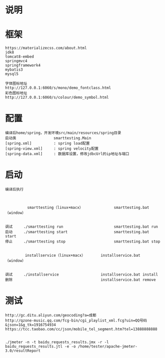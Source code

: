  说明
=============

# 框架

    https://materializecss.com/about.html
    jdk8
    tomcat8-embed
    springmvc4
    springframework4
    mybatis3
    mysql5
    
    字体图标地址
    http://127.0.0.1:6060/s/mono/demo_fontclass.html
    彩色图标地址
    http://127.0.0.1:6060/s/colour/demo_symbol.html

# 配置
    编译后home/spring，开发环境src/main/resources/spring目录
    启动类                 smarttesting.Main
    [spring.xml]          : spring load配置
    [spring-view.xml]     : spring velocity配置
    [spring-data.xml]     : 数据库设置，修改jdbcUrl的ip地址与端口

# 启动
    编译后执行 
              
              
    
              smarttesting（linux+macx）              smarttesting.bat（window）
              
              
    调试     ./smarttesting run                       smarttesting.bat run
    启动     ./smarttesting start                     smarttesting.bat start
    停止     ./smarttesting stop                      smarttesting.bat stop
              
              
             installservice（linux+macx）       installservice.bat（window）
              
              
    调试     ./installservice                   installservice.bat install
    删除                                        installservice.bat remove
    
# 测试
    http://gc.ditu.aliyun.com/geocoding?a=成都
    http://qzone-music.qq.com/fcg-bin/cgi_playlist_xml.fcg?uin=QQ号码&json=1&g_tk=1916754934
    https://tcc.taobao.com/cc/json/mobile_tel_segment.htm?tel=13888888888
    
    
    ./jmeter -n -t baidu_requests_results.jmx -r -l baidu_requests_results.jtl -e -o /home/tester/apache-jmeter-3.0/resultReport